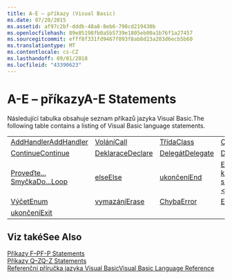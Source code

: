 ```yaml
---
title: A-E – příkazy (Visual Basic)
ms.date: 07/20/2015
ms.assetid: af97c2bf-dddb-48a8-8eb6-798cd219430b
ms.openlocfilehash: 89e85198fb0a5b5739e1805eb00a1b76f1a27457
ms.sourcegitcommit: efff8f331fd9467f093f8ab8d23a203d6ecb5b60
ms.translationtype: MT
ms.contentlocale: cs-CZ
ms.lasthandoff: 09/01/2018
ms.locfileid: "43390623"
---
```

# <a name="a-e-statements"></a><span data-ttu-id="e9093-102">A-E – příkazy</span><span class="sxs-lookup"><span data-stu-id="e9093-102">A-E Statements</span></span>
<span data-ttu-id="e9093-103">Následující tabulka obsahuje seznam příkazů jazyka Visual Basic.</span><span class="sxs-lookup"><span data-stu-id="e9093-103">The following table contains a listing of Visual Basic language statements.</span></span>  
  
|||||  
|---|---|---|---|  
|[<span data-ttu-id="e9093-104">AddHandler</span><span class="sxs-lookup"><span data-stu-id="e9093-104">AddHandler</span></span>](../../../visual-basic/language-reference/statements/addhandler-statement.md)|[<span data-ttu-id="e9093-105">Volání</span><span class="sxs-lookup"><span data-stu-id="e9093-105">Call</span></span>](../../../visual-basic/language-reference/statements/call-statement.md)|[<span data-ttu-id="e9093-106">Třída</span><span class="sxs-lookup"><span data-stu-id="e9093-106">Class</span></span>](../../../visual-basic/language-reference/statements/class-statement.md)|[<span data-ttu-id="e9093-107">Const</span><span class="sxs-lookup"><span data-stu-id="e9093-107">Const</span></span>](../../../visual-basic/language-reference/statements/const-statement.md)|  
|[<span data-ttu-id="e9093-108">Continue</span><span class="sxs-lookup"><span data-stu-id="e9093-108">Continue</span></span>](../../../visual-basic/language-reference/statements/continue-statement.md)|[<span data-ttu-id="e9093-109">Deklarace</span><span class="sxs-lookup"><span data-stu-id="e9093-109">Declare</span></span>](../../../visual-basic/language-reference/statements/declare-statement.md)|[<span data-ttu-id="e9093-110">Delegát</span><span class="sxs-lookup"><span data-stu-id="e9093-110">Delegate</span></span>](../../../visual-basic/language-reference/statements/delegate-statement.md)|[<span data-ttu-id="e9093-111">Dim</span><span class="sxs-lookup"><span data-stu-id="e9093-111">Dim</span></span>](../../../visual-basic/language-reference/statements/dim-statement.md)|  
|[<span data-ttu-id="e9093-112">Proveďte... Smyčka</span><span class="sxs-lookup"><span data-stu-id="e9093-112">Do...Loop</span></span>](../../../visual-basic/language-reference/statements/do-loop-statement.md)|[<span data-ttu-id="e9093-113">else</span><span class="sxs-lookup"><span data-stu-id="e9093-113">Else</span></span>](../../../visual-basic/language-reference/statements/else-statement.md)|[<span data-ttu-id="e9093-114">ukončení</span><span class="sxs-lookup"><span data-stu-id="e9093-114">End</span></span>](../../../visual-basic/language-reference/statements/end-statement.md)|[<span data-ttu-id="e9093-115">End \<– klíčové slovo ></span><span class="sxs-lookup"><span data-stu-id="e9093-115">End \<keyword></span></span>](../../../visual-basic/language-reference/statements/end-keyword-statement.md)|  
|[<span data-ttu-id="e9093-116">Výčet</span><span class="sxs-lookup"><span data-stu-id="e9093-116">Enum</span></span>](../../../visual-basic/language-reference/statements/enum-statement.md)|[<span data-ttu-id="e9093-117">vymazání</span><span class="sxs-lookup"><span data-stu-id="e9093-117">Erase</span></span>](../../../visual-basic/language-reference/statements/erase-statement.md)|[<span data-ttu-id="e9093-118">Chyba</span><span class="sxs-lookup"><span data-stu-id="e9093-118">Error</span></span>](../../../visual-basic/language-reference/statements/error-statement.md)|[<span data-ttu-id="e9093-119">Event</span><span class="sxs-lookup"><span data-stu-id="e9093-119">Event</span></span>](../../../visual-basic/language-reference/statements/event-statement.md)|  
|[<span data-ttu-id="e9093-120">ukončení</span><span class="sxs-lookup"><span data-stu-id="e9093-120">Exit</span></span>](../../../visual-basic/language-reference/statements/exit-statement.md)||||  
  
## <a name="see-also"></a><span data-ttu-id="e9093-121">Viz také</span><span class="sxs-lookup"><span data-stu-id="e9093-121">See Also</span></span>  
 [<span data-ttu-id="e9093-122">Příkazy F–P</span><span class="sxs-lookup"><span data-stu-id="e9093-122">F-P Statements</span></span>](../../../visual-basic/language-reference/statements/f-p-statements.md)  
 [<span data-ttu-id="e9093-123">Příkazy Q–Z</span><span class="sxs-lookup"><span data-stu-id="e9093-123">Q-Z Statements</span></span>](../../../visual-basic/language-reference/statements/q-z-statements.md)  
 [<span data-ttu-id="e9093-124">Referenční příručka jazyka Visual Basic</span><span class="sxs-lookup"><span data-stu-id="e9093-124">Visual Basic Language Reference</span></span>](../../../visual-basic/language-reference/index.md)
